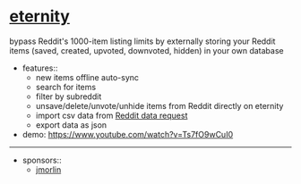 # [eternity](https://eternity.portals.sh)

bypass Reddit's 1000-item listing limits by externally storing your Reddit items (saved, created, upvoted, downvoted, hidden) in your own database

- features::
	- new items offline auto-sync
	- search for items
	- filter by subreddit
	- unsave/delete/unvote/unhide items from Reddit directly on eternity
	- import csv data from [Reddit data request](https://www.reddit.com/settings/data-request)
	- export data as json
- demo: https://www.youtube.com/watch?v=Ts7fO9wCuI0

<hr/>

- sponsors::
	- [jmorlin](https://github.com/jmorlin)
